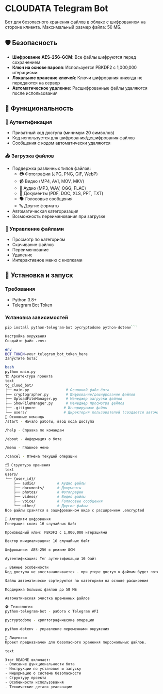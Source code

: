 # CLOUDATA Telegram Bot

Бот для безопасного хранения файлов в облаке с шифрованием на стороне клиента. Максимальный размер файла: 50 МБ.

## 🛡️ Безопасность

- **Шифрование AES-256-GCM**: Все файлы шифруются перед сохранением
- **Ключ на основе пароля**: Используется PBKDF2 с 1,000,000 итерациями
- **Локальное хранение ключей**: Ключи шифрования никогда не передаются на сервер
- **Автоматическое удаление**: Расшифрованные файлы удаляются после использования

## 📁 Функциональность

### 🔐 Аутентификация
- Приватный код доступа (минимум 20 символов)
- Код используется для шифрования/дешифрования файлов
- Сообщения с кодом автоматически удаляются

### 📤 Загрузка файлов
- Поддержка различных типов файлов:
  - 📷 Фотографии (JPG, PNG, GIF, WebP)
  - 📹 Видео (MP4, AVI, MOV, MKV)
  - 🎵 Аудио (MP3, WAV, OGG, FLAC)
  - 📄 Документы (PDF, DOC, XLS, PPT, TXT)
  - 🗣️ Голосовые сообщения
  - 🔤 Другие форматы
- Автоматическая категоризация
- Возможность переименования при загрузке

### 📂 Управление файлами
- Просмотр по категориям
- Скачивание файлов
- Переименование
- Удаление
- Интерактивное меню с кнопками

## 🚀 Установка и запуск

### Требования
- Python 3.8+
- Telegram Bot Token

### Установка зависимостей

```bash
pip install python-telegram-bot pycryptodome python-dotenv```

Настройка окружения
Создайте файл .env:

env
BOT_TOKEN=your_telegram_bot_token_here
Запустите бота:

bash
python main.py
🏗️ Архитектура проекта
text
tg_cloud_bot/
├── main.py                 # Основной файл бота
├── cryptographer.py        # Шифрование/дешифрование файлов
├── UploadFileManager.py    # Менеджер загрузки файлов
├── ShowFileManager.py      # Менеджер просмотра файлов
├── .gitignore             # Игнорируемые файлы
└── users/                 # Директория пользователей (создается автоматически)
🔧 Основные команды
/start - Начало работы, ввод кода доступа

/help - Справка по командам

/about - Информация о боте

/menu - Главное меню

/cancel - Отмена текущей операции

🗂️ Структура хранения
text
users/
└── {user_id}/
    ├── audio/          # Аудио файлы
    ├── documents/      # Документы
    ├── photos/         # Фотографии
    ├── videos/         # Видео файлы
    ├── voice/          # Голосовые сообщения
    └── other/          # Другие файлы
Все файлы хранятся в зашифрованном виде с расширением .encrypted

🔐 Алгоритм шифрования
Генерация соли: 16 случайных байт

Производный ключ: PBKDF2 с 1,000,000 итерациями

Вектор инициализации: 16 случайных байт

Шифрование: AES-256 в режиме GCM

Аутентификация: Тег аутентификации 16 байт

⚠️ Важные особенности
Код доступа не восстанавливается - при утере доступ к файлам будет потерян

Файлы автоматически сортируются по категориям на основе расширения

Поддержка больших файлов до 50 МБ

Автоматическая очистка временных файлов

🛠️ Технологии
python-telegram-bot - работа с Telegram API

pycryptodome - криптографические операции

python-dotenv - управление переменными окружения

📄 Лицензия
Проект предназначен для безопасного хранения персональных файлов.

text

Этот README включает:
- Описание функциональности бота
- Инструкции по установке и запуску
- Информацию о системе безопасности
- Структуру проекта
- Особенности использования
- Технические детали реализации
